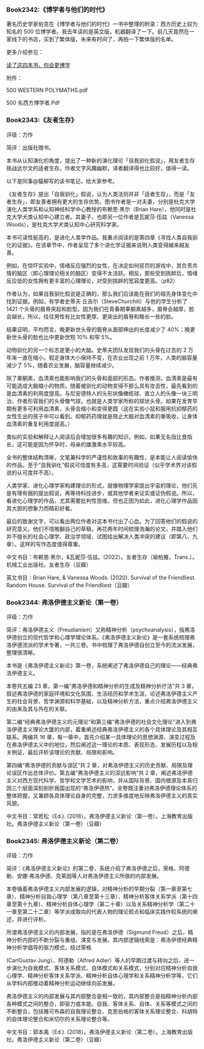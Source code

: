 ### Book2342:《博学者与他们的时代》

著名历史学家伯克在《博学者与他们的时代》一书中整理的附录：西方历史上较为知名的 500 位博学者。我去年读的是英文版，机器翻译了一下。前几天竟然在一家线下的书店，买到了繁体版，未来有时间了，再拍一下繁体版的名单。

更多介绍参见：

[读了这四本书，你会更博学](https://mp.weixin.qq.com/s?__biz=MzA3MzM0MjUyMQ==&mid=2652153274&idx=1&sn=48017a37e9be48132b41ea892dd3fc7d&chksm=84f08eecb38707fa2b452e21f4efd65d6ce6c80f7d21ec26ed525026ff505bfa252e89cc077a&token=38950473&lang=zh_CN#rd)

附件：

500 WESTERN POLYMATHS.pdf 

500 名西方博学者.Pdf

### Book2343:《友者生存》

评级：力作

简评：出版社赠书。

本书从认知演化的角度，提出了一种新的演化理论「自我驯化假说」，用友者生存挑战达尔文的适者生存。作者文字风趣幽默，译者翻译得也比较好，值得一读。

以下是同事@猫柳写的读书笔记，给大家参考。

《友者生存》提出「自我驯化」假说，认为人类法则并非「适者生存」，而是「友者生存」，即友善者拥有更大的生存优势。图书作者是一对夫妻，分别是杜克大学演化人类学系和认知神经科学中心教授的布赖恩·黑尔（Brian Hare），他同时是杜克大学犬类认知中心建立者。其妻子，也即另一位作者是瓦妮莎·伍兹（Vanessa Woods），是杜克大学犬类认知中心研究科学家。

本书可读性挺高的，是进化人类学作品。我重点阅读的是第四章《寻找人类自我驯化的证据》。在该章节中，作者呈现了多个进化学证据来说明人类变得越来越友善。

例如，在惊吓实验中，情绪反应强烈的女性，在决定如何惩罚的游戏中，其负责共情的脑区（即心理理论相关的脑区）变得不太活跃。相反，那些受到挑衅后，情绪反应低的女性拥有更丰富的心理理论，对受到挑衅的宽容度更高。（p82）

作者认为，如果自我驯化假说是正确的，那么我们应该能在我们的祖先身体变化中找到证据。例如，有学者史蒂夫·丘吉尔（SteveChurchill）与他的学生分析了 1421 个头骨的眉脊突起和脸型。因为我们在青春期睾酮素越多，眉脊会越厚，脸会越长，所以，往往男性有比女性更厚、更突出的眉脊和略长一些的脸。

结果证明，平均而言，晚更新世头骨的眉脊从面部伸出的长度减少了 40%；晚更新世头骨的脸也比中更新世短 10% 和窄 5%。

动物驯化的另一个标志是更小的大脑。史蒂夫团队发现我们的头骨在过去的 2 万年来一直在缩小。假定身体大小保持不变，在农业出现之前 1 万年，人类的脑容量减少了 5%，随着农业发展，脑容量继续减少。

除了睾酮素，血清素也能影响我们的头骨和面部的形态。作者推测，血清素是最有可能造成大脑缩小的物质。随着被驯化的动物变得不那么具有攻击性，最先看到的是血清素的利用度提高。与尼安德特人的头形状像橄榄球、直立人的头像一块三明治，作者形容我们的头骨像气球，也就是人类学家所称的球状头骨。如果在发育早期有更多可利用血清素，头骨会缩小和变得更圆（这在实验小鼠和服用抗抑郁药的女性生出的孩子中可以看到。抑郁药药理就是阻止大脑对血清素的重吸收，让身体血清素的重复利用度提高。）

类似的实验和解释让人阅读后会增加很多有趣的知识，例如，如果无名指比食指长，这可能是因为怀孕时，母亲的雄激素水平较高。

全书的整体结构清晰，文笔兼科学的严谨性和故事的有趣性，是本能让人阅读愉快的作品。至于“自我驯化”假说可信度有多高，这需要时间验证（似乎学术界对该假说的认可度并不高）。

人类学家、进化心理学家构建理论的形式，就像物理学家提出宇宙的理论，他们先是有理有据的提出假说，再等待科技进步，或其他学者来证实或证伪假说。所以，看进化心理学的作品，尤其需要批判性思维。但也正因为如此，进化心理学作品因其大胆的想象力而精彩好看。

最后的致谢文字，可以看出两位作者对这本书付出了心血。为了回答他们的假说的研究意义，他们不惜推翻自己的草稿，再花两年时间梳理浩瀚的论文，并踏入他们并不擅长的社会心理学、政治学领域，试图给出解决人类冲突的建议（即第八、九章）。这样的写作态度值得尊重。

中文书目：布赖恩·黑尔，&瓦妮莎·伍兹。(2022）。友者生存（喻柏雅，Trans.）。机械工业出版社。友者生存（豆瓣）

英文书目：Brian Hare, & Vanessa Woods.  (2020). Survival of the Friendliest. Random House.  Survival of the Friendliest（豆瓣）

### Book2344: 弗洛伊德主义新论（第一卷）

评级：力作

简评：弗洛伊德主义（Freudianism）又称精神分析（psychoanalysis），指弗洛伊德创立的现代哲学和心理学理论体系。《弗洛伊德主义新论》是一套系统梳理弗洛伊德流派的学术专著，一共三卷。书中梳理了弗洛伊德自创立至今的流派发展，整理很清晰。

本书是《弗洛伊德主义新论》第一卷，系统阐述了弗洛伊德自己的理论——经典弗洛伊德主义。

本卷共五编 23 章，第一编“弗洛伊德和精神分析的生成及精神分析疗法”共 3 章，叙述弗洛伊德的家庭环境和文化氛围、生活经历和学术生涯，论述弗洛伊德主义产生的社会背景、哲学渊源和科学基础，以及精神分析方法，重点介绍弗洛伊德主义的由来及其与外在的关联。

第二编“经典弗洛伊德主义的元理论”和第三编“弗洛伊德的社会文化理论”进入到弗洛伊德主义理论大厦的内部，着重阐述经典弗洛伊德主义的各个具体理论及其相互联系。两编共 16 章，每一章中，首先介绍某一具体理论的思想渊源、演变过程及在弗洛伊德主义中的地位，然后阐述这一理论的本质、表现形态、发展历程以及相关例证，最后评析该理论的贡献、局限和影响。

第四编“弗洛伊德的贡献与误区”共 2 章，对弗洛伊德主义的历史贡献、局限及理论误区作出总体评价。第五编“弗洛伊德主义的深远影响”共 2 章，阐述弗洛伊德主义对西方现代科学、哲学和文学艺术的影响，并从国际背景、国内根源及本真归因三个层面深刻剖析我国出现的“弗洛伊德热”。全卷既注重对弗洛伊德理论体系的整体把握，又兼顾各具体理论自身的完整，力求多维度地反映弗洛伊德主义的真实风貌。

中文书目：常若松（Ed.). (2018）。弗洛伊德主义新论（第一卷）。上海教育出版社。弗洛伊德主义新论（第一卷）（豆瓣）

### Book2345: 弗洛伊德主义新论（第二卷）

评级：力作

简评：《弗洛伊德主义新论》的第二卷，系统介绍了弗洛伊德之后，荣格、阿德勒、安娜·弗洛伊德、克莱因等人对弗洛伊德主义所做的内部发展。

本卷循着弗洛伊德主义内部发展的逻辑，对精神分析的早期分裂（第一章至第七章）、精神分析自我心理学（第八章至第十三章）、精神分析客体关系学派（第十四章至第十九章）、精神分析自体心理学（第二十章）以及关系精神分析学（第二十一章至第二十二章）等学派或取向的代表人物的理论观点和临床实践作较系统的阐述，并进行评析。

所谓弗洛伊德主义的内部发展，指的是在弗洛伊德（Sigmund Freud）之后，精神分析内部的不断分裂与重组、演变与发展。其内部逻辑线索是：弗洛伊德经典精神分析学倡导的驱力模式，经过荣格

 (CarlGustav Jung）、阿德勒（Alfred Adler）等人的早期过渡与转向之后，进一步演化为自我模式、客体关系模式、自体模式和关系模式，分别对应精神分析自我心理学、精神分析客体关系学派、精神分析自体心理学和关系精神分析学等，它们从学科内部推动着精神分析运动继续向前发展。

弗洛伊德主义的内部发展与其内部整合是相一致的，其内部整合是指精神分析内部各种模式之间的整合，即驱力或本能、自我、客体关系、自体、关系等模式之间的不断整合，包括雅可布森的自我理论整合、克恩伯格的客体关系理论整合、科胡特的自体理论整合和米切尔的关系理论整合等。

中文书目：郭本禹（Ed.). (2018）。弗洛伊德主义新论（第二卷）。上海教育出版社。弗洛伊德主义新论（第二卷）（豆瓣）



